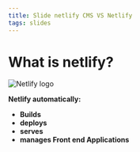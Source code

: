 ```yaml
---
title: Slide netlify CMS VS Netlify
tags: slides
---
```

# What is netlify?

![Netlify logo](https://cdn.worldvectorlogo.com/logos/netlify.svg "Netlify logo")

**Netlify automatically:**

* **Builds**
* **deploys**
* **serves**
* **manages Front end Applications**